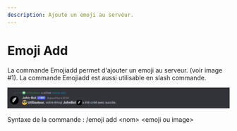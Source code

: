 ```yaml
---
description: Ajoute un emoji au serveur.
---
```


# Emoji Add

La commande Emojiadd permet d'ajouter un emoji au serveur. (voir image #1). La commande Emojiadd est aussi utilisable en slash commande.&#x20;

![Image #1](../../../.gitbook/assets/Emojiadd.png)

Syntaxe de la commande : /emoji add \<nom> \<emoji ou image>
